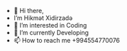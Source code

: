 - 👋 Hi there,
-  I’m Hikmət Xidirzadə
- 👀 I’m interested in Coding
- 🌱 I’m currently Developing
- 📫 How to reach me +994554770076

<!---
HikmetXidirzada57/HikmetXidirzada57 is a ✨ special ✨ repository because its `README.md` (this file) appears on your GitHub profile.
You can click the Preview link to take a look at your changes.
--->
